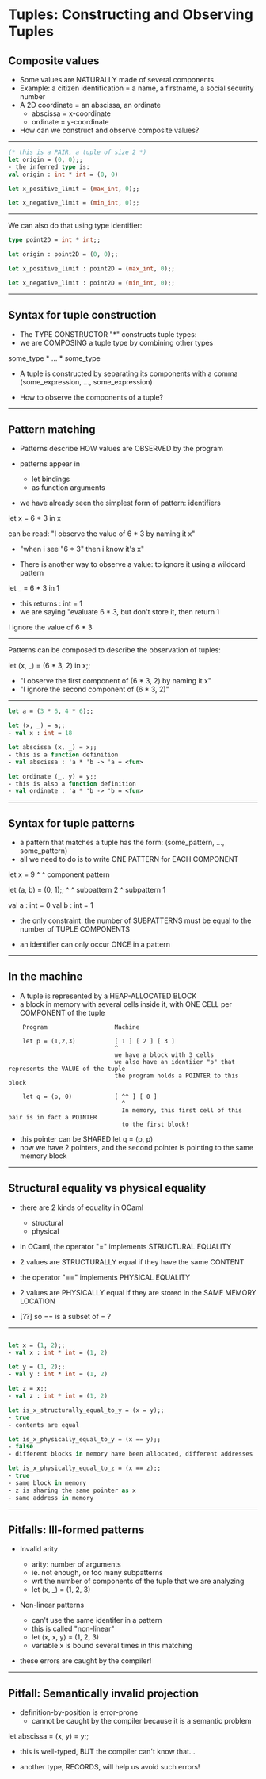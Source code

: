 # Tuples: Constructing and Observing Tuples

## Composite values
- Some values are NATURALLY made of several components
- Example: a citizen identification = a name, a firstname, a social security
  number
- A 2D coordinate = an abscissa, an ordinate
  - abscissa = x-coordinate
  - ordinate = y-coordinate
- How can we construct and observe composite values?

------------------------------------------------------------
```ocaml
(* this is a PAIR, a tuple of size 2 *)
let origin = (0, 0);;
- the inferred type is:
val origin : int * int = (0, 0)

let x_positive_limit = (max_int, 0);;

let x_negative_limit = (min_int, 0);;

```
------------------------------------------------------------
We can also do that using type identifier:
```ocaml
type point2D = int * int;;

let origin : point2D = (0, 0);;

let x_positive_limit : point2D = (max_int, 0);;

let x_negative_limit : point2D = (min_int, 0);;
```

------------------------------------------------------------
## Syntax for tuple construction
- The TYPE CONSTRUCTOR "*" constructs tuple types:
- we are COMPOSING a tuple type by combining other types

some_type * ... * some_type

- A tuple is constructed by separating its components with a comma
(some_expression, ..., some_expression)

- How to observe the components of a tuple?

------------------------------------------------------------
## Pattern matching
- Patterns describe HOW values are OBSERVED by the program
- patterns appear in
  - let bindings
  - as function arguments

- we have already seen the simplest form of pattern: identifiers

let x = 6 * 3 in x

can be read:
"I observe the value of 6 * 3 by naming it x"
- "when i see "6 * 3" then i know it's x"

- There is another way to observe a value: to ignore it using a wildcard pattern

let _ = 6 * 3 in 1
- this returns : int = 1
- we are saying "evaluate 6 * 3, but don't store it, then return 1


I ignore the value of 6 * 3

------------------------------------------------------------
Patterns can be composed to describe the observation of tuples:

let (x, _) = (6 * 3, 2) in x;;
- "I observe the first component of (6 * 3, 2) by naming it x"
- "I ignore the second component of (6 * 3, 2)"

------------------------------------------------------------
```ocaml
let a = (3 * 6, 4 * 6);;

let (x, _) = a;;
- val x : int = 18

let abscissa (x, _) = x;;
- this is a function definition
- val abscissa : 'a * 'b -> 'a = <fun>

let ordinate (_, y) = y;;
- this is also a function definition
- val ordinate : 'a * 'b -> 'b = <fun>

```

------------------------------------------------------------
## Syntax for tuple patterns
- a pattern that matches a tuple has the form:
(some_pattern, ..., some_pattern)
- all we need to do is to write ONE PATTERN for EACH COMPONENT

let x = 9
    ^   ^ component
    pattern

let (a, b) = (0, 1);;
     ^  ^ subpattern 2
     ^ subpattern 1

val a : int = 0
val b : int = 1


- the only constraint: the number of SUBPATTERNS must be equal to the number of
  TUPLE COMPONENTS

- an identifier can only occur ONCE in a pattern

------------------------------------------------------------
## In the machine

- A tuple is represented by a HEAP-ALLOCATED BLOCK
- a block in memory with several cells inside it, with ONE CELL per COMPONENT of
  the tuple

```
    Program                   Machine

    let p = (1,2,3)           [ 1 ] [ 2 ] [ 3 ]
                              ^
                              we have a block with 3 cells
                              we also have an identiier "p" that represents the VALUE of the tuple
                              the program holds a POINTER to this block

    let q = (p, 0)            [ ^^ ] [ 0 ]
                                ^
                                In memory, this first cell of this pair is in fact a POINTER
                                to the first block!
```

- this pointer can be SHARED
let q = (p, p)
- now we have 2 pointers, and the second pointer is pointing to the same memory block

------------------------------------------------------------
## Structural equality vs physical equality
- there are 2 kinds of equality in OCaml
  - structural
  - physical

- in OCaml, the operator "=" implements STRUCTURAL EQUALITY

- 2 values are STRUCTURALLY equal if they have the same CONTENT

- the operator "==" implements PHYSICAL EQUALITY

- 2 values are PHYSICALLY equal if they are stored in the SAME MEMORY LOCATION

- [??] so == is a subset of = ?

------------------------------------------------------------
```ocaml

let x = (1, 2);;
- val x : int * int = (1, 2)

let y = (1, 2);;
- val y : int * int = (1, 2)

let z = x;;
- val z : int * int = (1, 2)

let is_x_structurally_equal_to_y = (x = y);;
- true
- contents are equal

let is_x_physically_equal_to_y = (x == y);;
- false
- different blocks in memory have been allocated, different addresses

let is_x_physically_equal_to_z = (x == z);;
- true
- same block in memory
- z is sharing the same pointer as x
- same address in memory
```

------------------------------------------------------------
## Pitfalls: Ill-formed patterns

- Invalid arity
  - arity: number of arguments
  - ie. not enough, or too many subpatterns
  - wrt the number of components of the tuple that we are analyzing
  - let (x, _) = (1, 2, 3)

- Non-linear patterns
  - can't use the same identifer in a pattern
  - this is called "non-linear"
  - let (x, x, y) = (1, 2, 3)
  - variable x is bound several times in this matching

- these errors are caught by the compiler!

------------------------------------------------------------
## Pitfall: Semantically invalid projection
- definition-by-position is error-prone
  - cannot be caught by the compiler because it is a semantic problem

let abscissa = (x, y) = y;;

- this is well-typed, BUT the compiler can't know that...

- another type, RECORDS, will help us avoid such errors!


